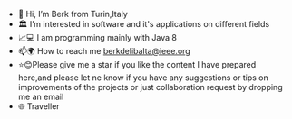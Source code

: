 - 👋 Hi, I’m Berk from Turin,Italy
- 🏛 I’m interested in software and it's applications on different fields
- 📈💻 I am programming mainly with Java 8
- 📫🌍 How to reach me berkdelibalta@ieee.org
- ⭐😊Please give me a star if you like the content I have prepared here,and please let ne know if you have any suggestions or tips on improvements of the projects or just collaboration request by dropping me an email
- 🌐 Traveller
<!---
BerkDelibalta/BerkDelibalta is a ✨ special ✨ repository because its `README.md` (this file) appears on your GitHub profile.
You can click the Preview link to take a look at your changes.
--->
